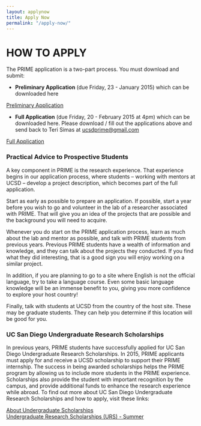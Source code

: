 ```yaml
---
layout: applynow
title: Apply Now
permalink: "/apply-now/"
---
```


# HOW TO APPLY

The PRIME application is a two-part process. You must download and submit:




* **Preliminary Application** (due Friday, 23 - January 2015) which can be downloaded here

<a class="btn btn-info" href="#" role="button">Preliminary Application</a>
* **Full Application** (due Friday, 20 - February 2015 at 4pm) which can be downloaded here.
Please download / fill out the applications above and send back to Teri Simas at ucsdprime@gmail.com

<a class="btn btn-info" href="#" role="button">Full Application</a>

### Practical Advice to Prospective Students
A key component in PRIME is the research experience. That experience begins in our application process, where students – working with mentors at UCSD – develop a project description, which becomes part of the full application.

Start as early as possible to prepare an application. If possible, start a year before you wish to go and volunteer in the lab of a researcher associated with PRIME. That will give you an idea of the projects that are possible and the background you will need to acquire.

Whenever you do start on the PRIME application process, learn as much about the lab and mentor as possible, and talk with PRIME students from previous years. Previous PRIME students have a wealth of information and knowledge, and they can talk about the projects they conducted. If you find what they did interesting, that is a good sign you will enjoy working on a similar project.

In addition, if you are planning to go to a site where English is not the official language, try to take a language course. Even some basic language knowledge will be an immense benefit to you, giving you more confidence to explore your host country!

Finally, talk with students at UCSD from the country of the host site. These may be graduate students. They can help you determine if this location will be good for you.

### UC San Diego Undergraduate Research Scholarships
In previous years, PRIME students have successfully applied for UC San Diego Undergraduate Research Scholarships. In 2015, PRIME applicants must apply for and receive a UCSD scholarship to support their PRIME internship. The success in being awarded scholarships helps the PRIME program by allowing us to include more students in the PRIME experience. Scholarships also provide the student with important recognition by the campus, and provide additional funds to enhance the research experience while abroad. To find out more about UC San Diego Undergraduate Research Scholarships and how to apply, visit these links:

[About Undergraduate Scholarships](https://students.ucsd.edu/finances/financial-aid/types/scholarships/index.html)<br>
[Undergraduate Research Scholarships (URS) - Summer](https://students.ucsd.edu/finances/financial-aid/types/scholarships/urs/index.html)